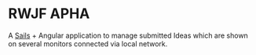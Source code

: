 # RWJF APHA

A [Sails](http://sailsjs.org) + Angular application to manage submitted Ideas which are shown on several monitors connected via local network.
